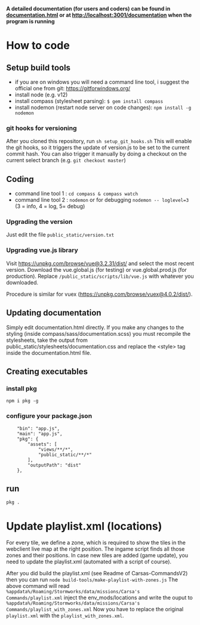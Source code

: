 **A detailed documentation (for users and coders) can be found in [documentation.html](https://htmlpreview.github.io/?https://github.com/carsakiller/Carsas-Companion/blob/master/documentation.html) or at [http://localhost:3001/documentation](http://localhost:3001/documentation) when the program is running**


# How to code

## Setup build tools
* if you are on windows you will need a command line tool, i suggest the official one from git: https://gitforwindows.org/
* install node (e.g. v12)
* install compass (stylesheet parsing): `$ gem install compass`
* install nodemon (restart node server on code changes): `npm install -g nodemon`

### git hooks for versioning
After you cloned this repository, run
`sh setup_git_hooks.sh`
This will enable the git hooks, so it triggers the update of version.js to be set to the current commit hash.
You can also trigger it manually by doing a checkout on the current select branch (e.g. `git checkout master`)

## Coding
* command line tool 1 : `cd compass & compass watch`
* command line tool 2 : `nodemon` or for debugging `nodemon -- loglevel=3` (3 = info, 4 = log, 5= debug)


### Upgrading the version
Just edit the file `public_static/version.txt`

### Upgrading vue.js library
Visit https://unpkg.com/browse/vue@3.2.31/dist/ and select the most recent version. Download the vue.global.js (for testing) or vue.global.prod.js (for production). Replace `/public_static/scripts/lib/vue.js` with whatever you downloaded.

Procedure is similar for vuex (https://unpkg.com/browse/vuex@4.0.2/dist/).

## Updating documentation
Simply edit documentation.html directly.
If you make any changes to the styling (inside compass/sass/documentation.scss) you must recompile the stylesheets, take the output from public_static/stylesheets/documentation.css and replace the &lt;style&gt; tag inside the documentation.html file.

## Creating executables
### install pkg
`npm i pkg -g`
### configure your package.json
```
    "bin": "app.js",
    "main": "app.js",
    "pkg": {
        "assets": [
            "views/**/*",
            "public_static/**/*"
        ],
        "outputPath": "dist"
    },
```
## run
`pkg .`

# Update playlist.xml (locations)

For every tile, we define a zone, which is required to show the tiles in the webclient live map at the right position. The ingame script finds all those zones and their positions. In case new tiles are added (game update), you need to update the playlist.xml (automated with a script of course).

After you did build the playlist.xml (see Readme of Carsas-CommandsV2) then you can run
`node build-tools/make-playlist-with-zones.js`
The above command will read `%appdata%/Roaming/Stormworks/data/missions/Carsa's Commands/playlist.xml` inject the env_mods/locations and write the ouput to `%appdata%/Roaming/Stormworks/data/missions/Carsa's Commands/playlist_with_zones.xml`
Now you have to replace the original `playlist.xml` with the `playlist_with_zones.xml`.
